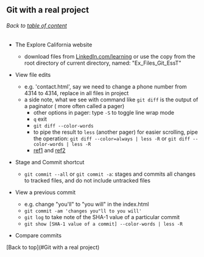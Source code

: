 ## Git with a real project
###### Back to [table of content](https://github.com/ShumzZ/LearningNotes/blob/master/Git/GitEssentialTraining-LinkedIn.MD#table-of-contents)

- The Explore California website
  - download files from [LinkedIn.com/learning](https://www.linkedin.com/learning/git-essential-training-the-basics/the-explore-california-website) or use the copy from the root directory of current directory, named: "Ex_Files_Git_EssT"

- View file edits
  - e.g. 'contact.html', say we need to change a phone number from 4314 to 4314, replace in all files in project
  - a side note, what we see with command like `git diff` is the output of a paginator ( more often called a pager)
    - other options in pager: type `-S` to toggle line wrap mode
    - `q` exit
    - `git diff --color-words`
    - to pipe the result to `less` (another pager) for easier scrolling, pipe the operation: `git diff --color=always | less -R` or `git diff --color-words | less -R`
    - [ref1](https://askubuntu.com/questions/19718/how-to-activate-pagination-for-ls-command) and [ref2](https://askubuntu.com/questions/19718/how-to-activate-pagination-for-ls-command)

- Stage and Commit shortcut
  - `git commit --all` or `git commit -a`: stages and commits all changes to tracked files, and do not include untracked files

- View a previous commit
  - e.g. change "you'll" to "you will" in the index.html
  - `git commit -am 'changes you"ll to you will'`
  - `git log` to take note of the SHA-1 value of a particular commit
  - `git show [SHA-1 value of a commit] --color-words | less -R`

- Compare commits


[Back to top](#Git with a real project)
